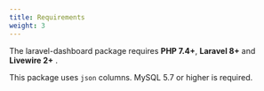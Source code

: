 ```yaml
---
title: Requirements
weight: 3
---
```


The laravel-dashboard package requires **PHP 7.4+**,  **Laravel 8+** and **Livewire 2+** . 

This package uses `json` columns. MySQL 5.7 or higher is required.
